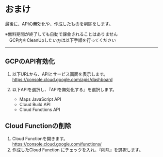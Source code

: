 # おまけ  
最後に、APIの無効化や、作成したものを削除をします。  

※無料期間が終了しても自動で課金されることはありません  
　GCP内をCleanUpしたい方は以下手順を行ってください  

----
## GCPのAPI有効化  
1. 以下URLから、APIとサービス画面を表示します。  
https://console.cloud.google.com/apis/dashboard

1. 以下APIを選択し、『APIを無効化する』を選択します。
   - Maps JavaScript API
   - Cloud Build API
   - Cloud Functions API

## Cloud Functionの削除
1. Cloud Functionを開きます。  
https://console.cloud.google.com/functions/  
2. 作成したCloud Function にチェックを入れ、『削除』を選択します。
